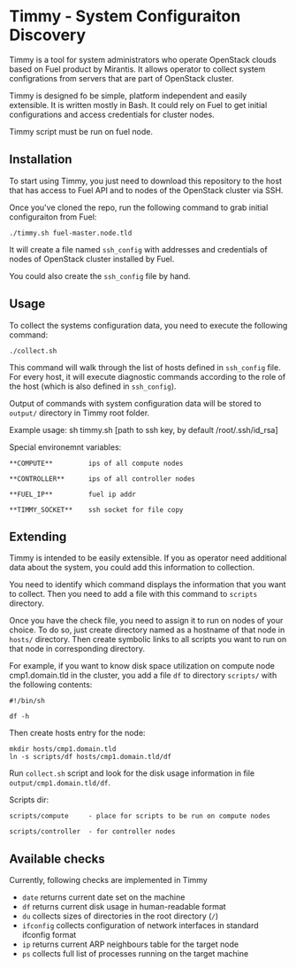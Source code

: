 
# Timmy - System Configuraiton Discovery

Timmy is a tool for system administrators who operate OpenStack clouds based on
Fuel product by Mirantis. It allows operator to collect system configrations
from servers that are part of OpenStack cluster.

Timmy is designed fo be simple, platform independent and easily extensible. It
is written mostly in Bash. It could rely on Fuel to get initial configurations
and access credentials for cluster nodes.

Timmy script must be run on fuel node.

## Installation

To start using Timmy, you just need to download this repository to the host that
has access to Fuel API and to nodes of the OpenStack cluster via SSH.

Once you've cloned the repo, run the following command to grab initial
configuraiton from Fuel:

    ./timmy.sh fuel-master.node.tld

It will create a file named `ssh_config` with addresses and credentials of nodes
of OpenStack cluster installed by Fuel.

You could also create the `ssh_config` file by hand.

## Usage

To collect the systems configuration data, you need to execute the following
command:

    ./collect.sh

This command will walk through the list of hosts defined in `ssh_config` file.
For every host, it will execute diagnostic commands according to the role of the
host (which is also defined in `ssh_config`). 

Output of commands with system configuration data will be stored to `output/`
directory in Timmy root folder.

Example usage:
    sh timmy.sh [path to ssh key, by default /root/.ssh/id_rsa]

Special environemnt variables:

    **COMPUTE**         ips of all compute nodes

    **CONTROLLER**      ips of all controller nodes

    **FUEL_IP**         fuel ip addr

    **TIMMY_SOCKET**    ssh socket for file copy

## Extending

Timmy is intended to be easily extensible. If you as operator need additional
data about the system, you could add this information to collection.

You need to identify which command displays the information that you want to
collect. Then you need to add a file with this command to `scripts` directory.

Once you have the check file, you need to assign it to run on nodes of your
choice. To do so, just create directory named as a hostname of that node in
`hosts/` directory. Then create symbolic links to all scripts you want to run on
that node in corresponding directory.

For example, if you want to know disk space utilization on compute node
cmp1.domain.tld in the cluster, you add a file `df` to directory
`scripts/` with the following contents:

    #!/bin/sh
   
    df -h
   
Then create hosts entry for the node:

    mkdir hosts/cmp1.domain.tld
    ln -s scripts/df hosts/cmp1.domain.tld/df
    
Run `collect.sh` script and look for the disk usage information in file
`output/cmp1.domain.tld/df`.

Scripts dir:

    scripts/compute     - place for scripts to be run on compute nodes

    scripts/controller  - for controller nodes

## Available checks

Currently, following checks are implemented in Timmy

* `date` returns current date set on the machine
* `df` returns current disk usage in human-readable format
* `du` collects sizes of directories in the root directory (`/`)
* `ifconfig` collects configuration of network interfaces in standard ifconfig format
* `ip` returns current ARP neighbours table for the target node
* `ps` collects full list of processes running on the target machine
